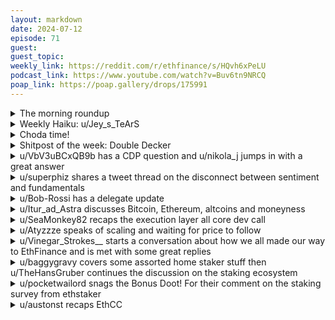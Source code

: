 ```yaml
---
layout: markdown
date: 2024-07-12
episode: 71
guest: 
guest_topic: 
weekly_link: https://reddit.com/r/ethfinance/s/HQvh6xPeLU
podcast_link: https://www.youtube.com/watch?v=Buv6tn9NRCQ
poap_link: https://poap.gallery/drops/175991
---
```



<details markdown=1>
<summary>The morning roundup</summary>
[View on Reddit →](https://reddit.com/r/ethfinance/comments/1e199nr/comment/lcsil9p/)

[u/LowElectrical9680](https://reddit.com/u/LowElectrical9680)

> Ethereim

[u/FrenktheTank](https://reddit.com/u/FrenktheTank)

> $3085.73

[u/HBAR_10_DOLLARS](https://reddit.com/u/HBAR_10_DOLLARS)

> 0.054

[u/bagogel12](https://reddit.com/u/bagogel12)

> Day 666 since the merge.

[u/Atyzzze](https://reddit.com/u/Atyzzze)

> 290tps

</details>
<details markdown=1>
<summary>Weekly Haiku: u/Jey_s_TeArS</summary>
[View on Reddit →](https://reddit.com/r/ethfinance/comments/1dvpzvb/comment/lbt3d1m/)

*Markets wind the clock,*

*Use cases filling the block,*

*An EthCC talk.*

</details>
<details markdown=1>
<summary>Choda time!</summary>
[View on Reddit →](https://reddit.com/r/ethfinance/comments/1e0gtdv/comment/lcoar8h/)

༼ つ ◕_◕ ༽つ ETH TAKE MY ENERGY ༼ つ ◕_◕ ༽つ

</details>
<details markdown=1>
<summary>Shitpost of the week: Double Decker</summary>
[View on Reddit →](https://reddit.com/r/ethfinance/comments/1dwhu31/daily_general_discussion_july_6_2024/lbvk2m9/)

[u/NeedlerOP](https://reddit.com/u/NeedlerOP):

Life cycle of an ETH holder:

1. Suffer for 2 years of bear market thinking you're an idiot (you are, should've sold some)
2. Euphoria for 1 year thinking you are literally the wolf of wall street (you're not)
3. Cope for a 1 year in the early stages of the bear 'but actually it's consolidation' (it's not)
4. Return to 1)

Source : my poor decisions

---

[View on Reddit →](https://reddit.com/r/ethfinance/comments/1dx8nwu/daily_general_discussion_july_7_2024/lc3fiyd/)

[u/Dreth](https://reddit.com/u/Dreth):

the real cycle is:

- 1 week of damn bro the tech is so good, inject that green papery stuff with the faces of defunct important humans and big numbers into my veins
- 7 weeks of im so fucking bored
- 3 weeks of fuck this market party's over bros pack up

rinse and repeat

---

---

[View on Reddit →](https://reddit.com/r/ethfinance/comments/1dwhu31/daily_general_discussion_july_6_2024/lbx49jx/)

[u/superphiz](https://reddit.com/u/superphiz):

The year is 2098. After years of building the network, Eth finally touches $5k for 0.08 seconds before being sold into oblivion. The poap is deployed, but we're all dead anyway. If you go to a cemetery and listen closely, you can hear the muffled cheers of dead Ethereans celebrating that they were right the whole time.

</details>
<details markdown=1>
<summary>u/VbV3uBCxQB9b has a CDP question and u/nikola_j jumps in with a great answer</summary>
[View on Reddit →](https://reddit.com/r/ethfinance/comments/1du681u/daily_general_discussion_july_3_2024/lbfo16x/)

[u/VbV3uBCxQB9b](https://reddit.com/u/VbV3uBCxQB9b):

Guys, I'm kinda freaking out, if someone could help me understand what's happening, I'd be very thankful.

I have a Compound position that I intend(ed?) to leave running for the long term, managed with Defi Saver, on the Base Layer 2 network. It supplies cbETH and boosts by borrowing ETH, buying more cbETH and supplying that etc.

So I wake up today to find that my APY, which last I saw was 15%, is now at -40%. This caught me by surprise, as you can imagine. The reason has to do with the price of borrowing ETH, which went up from 1% to around 8%.

I had a CDP position back when it blew up, in 2019 if I'm not mistaken, so at first I thought some kind of problem like that, but I come here and no one seems to be talking about anything related to this, no crisis, no liquidity problem on ETH or anything like that.

So can anyone shed some light on this? Should I liquidate this position right now, or is this a temporary thing that will normalize soon?

---

[View on Reddit →](https://reddit.com/r/ethfinance/comments/1du681u/daily_general_discussion_july_3_2024/lbfrnkn/)

[u/nikola_j](https://reddit.com/u/nikola_j):

Hey, good ser, so a person from defi saver here, as u/TheCryptosAndBloods mentioned below (thanks for the tag once again!).

These kinds of spikes in borrowing rates are common in all pool-based money market protocols (i.e. protocols such as Aave, Compound, Morpho Blue) where rates constantly change based on current overall utilisation of the used pool.

I wouldn't panic about it and would rather wait it out for a day or two to see how the rates change further. Usually there'll be new (ETH) depositors quickly that have noticed the high available APY for supplying, which is usually considered one of the lower risk opportunities for yield on ETH when it comes to tier 1 protocols such as these.

Hope that clarifies things?

And p.s. the net APY specifically is calculated based on your position balance and how it would change in one year from now based on current supply & borrow APYs, if that wasn't clear.

</details>
<details markdown=1>
<summary>u/superphiz shares a tweet thread on the disconnect between sentiment and fundamentals</summary>
[View on Reddit →](https://reddit.com/r/ethfinance/comments/1duyoim/daily_general_discussion_july_4_2024/lbk8xyt/)

Excellent [tweet](https://x.com/materkel/status/1808612513732292679) from [@materkel](https://x.com/materkel):

----

I'm kind of fed up with all the negativity around #Ethereum and Rollups when the whole ecosystem is shipping out of its mind right now. People who look at what we have now and still think Ethereum should have scaled L1 first... are you all out of your minds?

Let me tell you what approximately would have happened if we scaled L1:
- Maybe 50-100 TPS now on L1... wow... I'm sure all the skeptics would have jumped on Ethereum L1 and done all their stuff there.
- Rollups that were previously aligned with Ethereum would most definitely have chosen alternative solutions for DA to meaningfully scale (which is now possible using Ethereum as DA).
- We would not have hundreds of Rollup teams contributing back to the Ethereum and EVM ecosystem.
- Minimal marketing for the Ethereum ecosystem... L2s would just end up doing their own thing, because why should they stay if Ethereum chose to abandon them in the most critical of times?

Ethereum would have essentially pushed the most valuable allies away despite funding a lot of the ZK and rollup research in the past (even 5+ years ago).

We now get so much more back from L2s, and with PeerDAS and full proto-Danksharding on the horizon, there will be no argument left for why those rollups should even think about doing their "own thing" or choosing a different DA. I mean, look at what is happening with $TIA... Ethereum is basically eating their lunch right now.

We now have:
- Multiple Consensus and Execution Client Teams making Ethereum the most decentralized public Blockchain to ever exist by a large margin. AFAIK no other Blockchain even has 2 meaningfully adopted clients... Ethereum has 7 clients with >10% distribution, that's just incredible if you think about it
- Multiple Rollups that are among the most active chains right now
- Both @base
 and @arbitrum
 breaking their own records every few days, attracting billions in TVL and millions of users, shipping out of their minds, having meaningful traction, and a growing app ecosystem
- Multiple more theme-focused, Ethereum-aligned L2s like e.g. @Immutable
 onboarding hundreds of game studios and eventually millions of gamers
- Account abstraction wallets that wouldn't have been easily possible on L1 (at least not so soon) via @Immutable
 passport or @infinex_app
 offering sponsored meta transactions
- The cheapest L1 gas fees we’ve probably ever had. Introducing blobs with EIP-4844 made room for more meaningful transactions. At peak times, L2s made up for up to \~30% of the Ethereum blockspace (this most likely still is temporary and also bought us some time to give L1 some love)

I have no doubt in my mind that what Ethereum did has led to the absolute best outcome for the protocol we could have hoped for in the last 3-4 years. 
Of course, L1 could have used some love, but that critique is on such a high level that it feels like we're just coping because the price is not catching up with fundamentals.

If you had told me where Ethereum would be right now 3-4 years ago, I couldn't have imagined a more solid position for it to be in.

Now we can discuss what should be next and that going further down the Rollup path might be a bad idea, or that we should focus on fixing fragmentation, etc., and that delaying this and that in favor of some L1 love is a good idea. I'm totally into that, but please stop with all the coping when we basically just shipped an upgrade that gave @base
 and other Rollups <1 cent fees \~4 months ago...

\#Ethereum and its whole ecosystem is still winning, and nothing can stop it from winning even more, as the whole behemoth that is thousands of ecosystem teams all shipping in parallel is just getting started.

----

(\* These aren't my words, but I didn't feel like doing a massive quote block to share it! -phiz)

</details>
<details markdown=1>
<summary>u/Bob-Rossi has a delegate update</summary>
[View on Reddit →](https://reddit.com/r/ethfinance/comments/1duyoim/daily_general_discussion_july_4_2024/lbm2kb6/)

I know I've been woefully non-reporting my ARB delegate updates the last month, but for those who want to check voting records I did make a reporting thread a few months ago if people want to follow for the links to all my votes + rationale

[https://forum.arb.seamonkey.tech/t/bob-rossi-delegate-communication-thread/23653](https://forum.arb.seamonkey.tech/t/bob-rossi-delegate-communication-thread/23653)

Beyond basic duties, notable projects I've taken on recently. Which if people want to discuss / voice opinions about I'm all ears.

- I'm on the interim oversight committee for the ARB gaming project that passed. There is a vote for the actual oversight committee soon, but they wanted some of the prominent delegates on there for between period where the program was approved but no oversight board voted on. I was partially chosen since I was no voter, and they wanted representation from dissenting opinions. I am not running for full time council, if anyone was wondering. 
- I'm also (hopefully) going to be on another oversight committee for a separate project relating more to theory-crafting how to more efficiently run the DAO. A little up in the air at the moment, but have said I'd do it if it goes forward. 
- HOP related, but they are starting a grant committee. Which I've applied for... I do need to get voted in but if elected I'll for sure be reaching out to people here. It is small given the project, but might be a good thing for those who are looking for that type of funding.

Also don't forget ARB is still running the LTIPP incentives so there are likely some good projects out there to earn some extra APY, or simply getting rewarded for using. Here is the list of them all if your curious - [Powerhouse Connect (arbgrants.com)](https://www.arbgrants.com/d/Arbitrum%20LTIPP/Grants%20G-L). May I suggest checking out the "H" section as well, although forgive me as i've been busy and a little behind on what I need to update (I will be this weekend)

</details>
<details markdown=1>
<summary>u/Itur_ad_Astra discusses Bitcoin, Ethereum, altcoins and moneyness</summary>
[View on Reddit →](https://reddit.com/r/ethfinance/comments/1dvpzvb/daily_general_discussion_july_5_2024/lbs70hi/)

**On Ethereum, Bitcoin, and Altcoins**

Many people might have noticed that I'm one of the most vehemently anti-Bitcoin people in here, and also very often diss Altcoins. They are not wrong. So I will attempt to explain why there's a world of difference between a Bitcoin Maxi and an Ethereum Maxi.

It's strange, because I was really, *really* late on Ethereum, and *really* into Bitcoin. Not only was I completely oblivious to its existence until 2017, I even initially dismissed it as another altcoin that's going to zero. Up until 2018, I was essentially a Bitcoin Maxi. After a few short months or reading up on several coins, getting heavily rekt in the 2018 crash betting on NANO, and educating myself about crypto, I had completely converter to Ethereum. And I left Bitcoin completely behind.

Why is that?

Gresham's law states that bad money drives out good money. The good money that is driven out is hoarded, so if it is scarce, it increases in value. Many people understand this as "Crypto will always outperform Fiat because it's better money". But there's another angle to it. In my opinion, this applies even more strongly **within** the highly liquid and interconnected crypto ecosystem, sucking value out of *every single Altcoin* and giving it to the leading crypto, which is the one that has the most "moneyness". During this process, the leading crypto builds even more status as *money*, and altcoins are dismissed as bad investments at best or scams at worst.

Every cycle, once the speculative frenzy dies out, and it eventually does, every single crypto ends up being valued exactly as a company stock: according to the current and future profits it can bring to the holder, taking into account the potential for its future growth. For most altcoins, that means following an asymptote to zero, since they don't really have any profits.

Why has Ether escaped this fate for a couple of cycles? After all, Ethereum is constantly regarded as one of the *most undervalued altcoins* not just by Ethereans (of course we would think that) but even by neutral Altcoiners. "Ethereum can only dump after good news" is a meme in most crypto subreddits. But somehow Etherum persists. In my opinion, this can be explained because even though in the minds of the majority Ethereum is still an altcoin, it's again valued as a stock: according to its profits. It's seen as undervalued precicely because a lot of speculative value has evaporated due to it having been around for a couple of cycles. The fact that it's not only profitable, but the **only** profitable altcoin (OK there's also BNB and maybe TRON with some light profits) is the reason it is not following every single other crypto to oblivion.

Every single crypto... except one. The one that in the minds of the majority is the best money. The one that every single cycle, without fail, will be the safe haven that's not going to zero, because it has a hard support of rabid acolytes that see it as the best money on Earth. Bitcoin.

So, sometime during Ethereum's development, I think some very smart people realized that this is the game. As a result, Ether is the only crypto that has worked and fought to be seen as a better money. Ultrasound money might or might not be the best attempt to communicate that to the general public, but in my opinion is very apt.

Ethereum is an absolutely unique altcoin in this regard, because from the moment it was created, its scope and capabilities exceeded Bitcoin's by such a huge margin, that it could legitimately claim to be the money of the crypto ecosystem, superseding Bitcoin.

Many of you think there's room for both BTC and ETH on the ecosystem. Sure, there's room for both, if BTC is the money and ETH keeps being valued as a stock. If BTC reaches $1M and ETH reaches $12K.

But if you want a $150K Ether, then you just can't have Bitcoin being seen as the better money. And if Bitcoin ceases to be seen as the better money, it's not even going to be in the top 20 on Coinmarketcap.

So, when you people try to be moderate with Bitcoin Maxis in order to drive a civilized discussion you miss the fact that this is impossible. The smart Maxis *know* that Ethereum is a **mortal threat** to Bitcoin. There's no civilized discussion that can happen in light of this fact. They can only dismiss Ethereum as the worst shitcoin, because acknowledging it might lead some moderate Bitcoiners or people that are on the fence to jump ship. And when you've build a personal brand and an entire livelihood on Bitcoin being the best money, you might not be able to do the same. But even though you might know that Ethereum is objectively better money, you do have some very strong weapons to fight back. The early Bitcoiners are some of the wealthiest people in the ecosystem. They can help launch "Ethereum killers" and pump them 2000%. They can spread FUD. They can go on podcasts and shit on Ethereum non-stop. The vitriol and dismissal I've seen against Ethereum from smug Maxis is not even *close* to other altcoins.

Because they realize the fact that you can have many cryptocurrencies and a thriving ecosystem, but not all of them can be money. Crypto needs a King. And so far,  this Maxi strategy is working, because it keeps Bitcoin's network effect intact and damages Ethereum's. And the network effect is the **only** thing that gives money its value.

So, I am an Ethereum Maxi. But here's the difference: I am not an Ethereum Maxi because I can't move to Bitcoin. I am late enough to be neither rich or have buit a business around Ethereum. I'm a Maxi because Ethereum is just better. So, unlike Bitcoin Maxis, I don't really have to resort to arguments found at the lowest levels of Graham's argument pyramid. I can make intelligent points, refute Maxi's stupid arguments, *and* be an Ethereum Maxi myself. It's easy, because there not even a conflict. The world benefits *along* with my bags, which I think is pretty rare.

So be a Maxi, because what Ethereum is trying to do is neither easy nor certain.  We are coming for the King, and we *definitely* best not miss.

</details>
<details markdown=1>
<summary>u/SeaMonkey82 recaps the execution layer all core dev call</summary>
[View on Reddit →](https://reddit.com/r/ethfinance/comments/1dwhu31/daily_general_discussion_july_6_2024/lbuvi6i/)

ACDE 191 Recap posted by ralexstokes in the ETH R&D Discord:

---

ACDE 191 Recap

Started with Pectra updates  

* Clients moving ahead with devnet-1 implementations  
* Waiting for a greater number of clients to be ready before we launch devnet-1, but expect to be there in the next week or two  
* Got an [update on 7702 progress](https://github.com/ethereum/EIPs/pull/8677) that will likely go into devnet-2; please take a look as the intention is to merge in the next week  

\*\*   Note: devnet-1 will reflect the current spec of EIP-7702  

Then turned to discuss EIP-7212 

* There’s support for the feature as it brings a lot of nice UX improvements around key/wallet management with a widely supported cryptographic curve  
* We discussed the point around formal inclusion in Pectra, but will wait till the next ACDE to make that decision. While the EIP in isolation brings a nice set of features, it needs to be weighed against the already large scope of Pectra  
* There are a few minor things to address around the EIP itself, including mirroring the precompile address across L2 deployments and L1. These will be resolved over the next two weeks to tee us up for an inclusion discussion on the next call

Next, [we discussed a proposal to add events](https://ethereum-magicians.org/t/eip-7002-execution-layer-triggerable-exits/14195/13) to the predeploy system contracts for cross-layer communication with EIP-7002 and EIP-7251. Consensus was that this change makes sense and the corresponding contracts will be updated.

Then, we had a call to [deactivate EIP-158](https://github.com/ethereum/EIPs/pull/8712) to simplify the effects of deploying EIP-7702 and the Verkle migration. In light of the latest updates to 7702 we no longer need this proposal and decided to ignore it.  

And to wrap the call, we had a discussion around making progress on other protocol improvements like history expiry and changes to the blob mempool to streamline usage of blobs by users like rollups. We jumped across various concerns here so check the call for the details. In short, there was a call for more regular updates on EIP-4444’s progress, and a call out to various things both rollups and clients can do to more intelligently handle the pipeline from blob producer to blob inclusion on-chain.  

Reminder: Goerli has been deprecated and so clients will (or have already!) dropped support for this testnet.

</details>
<details markdown=1>
<summary>u/Atyzzze speaks of scaling and waiting for price to follow</summary>
[View on Reddit →](https://reddit.com/r/ethfinance/comments/1dx8nwu/daily_general_discussion_july_7_2024/lc2mpyx/)

200 sustained tp/s and still only 1-2gwei gas fees

<https://imgur.com/a/05zT8vK>

we are severely over capacity 

the infrastructure currently in place is able to support so many more users

it will destroy all shred of doubt whether or not blockchain can scale to support the entire world as it was intended to

the next bull run will be like nothing we've ever seen

and the etfs going live might just be the linchpin

cba for the flippening

I want to see the great supply crunch as the economic beast awakens and is firing on all cylinders

on to the next cycle of new tech --> new users get interested --> eventually current tech limits are hit --> users face frustration and lose interest --> technology improves and readies itself for round of user adoption --> repeat

It's safe to say we've at least x100 our user capacity since the last big bull run

now let the users come back and see what happens

I'll never forget this time I was waiting at a bar for my btc transactions to be confirmed, had to wait over an hour to get the needed confirmations, PoW RNG be damned. The UX experience is crazy much better compared to back then.

At some point, we're all going to realize this technology isn't going anywhere and is not a ponzi, or at least, not any more than all other fiat is.

Except that this is money by the people, for the people.

</details>
<details markdown=1>
<summary>u/Vinegar_Strokes__ starts a conversation about how we all made our way to EthFinance and is met with some great replies</summary>
[View on Reddit →](https://reddit.com/r/ethfinance/comments/1dyu2vs/daily_general_discussion_july_9_2024/lcdez98/)

How did you find your way to ethfinance?


My story was that I was a semi active user on r/silverbugs and r/pmsforsale. Around 2016 I noticed more people accepting "crypto" as payment. I remember someone selling about $50 worth of silver for something like 10 eth. Once the boom of winter 2017 happened a few friends brought crypto back up and we all bought the top (btc, eth, ltc). That's when I found ethtrader and became a lurker. Once ethtrader dissolved into whatever the hell it is now, I followed dcinvestor, jt and a few others here where I still am someone active.

</details>
<details markdown=1>
<summary>u/baggygravy covers some assorted home staker stuff then u/TheHansGruber continues the discussion on the staking ecosystem</summary>
[View on Reddit →](https://reddit.com/r/ethfinance/comments/1dyu2vs/daily_general_discussion_july_9_2024/lcdwii7/)

[u/baggygravy](https://reddit.com/u/baggygravy):

Adding to the staking posts below (or above if you're in Australia) - I have also been onboarded to NodeSet recently, and my first testnet validator went live today and is chugging away just fine. The Gravita project looks good, but Constellation is the one I have my eye on - basically staking for and on behalf of others via RocketPool, taking a cut of their earnings for running the node - hopefully coming by next year.

I've also just signed up for the Stakers Union, and have been having fun with Heroglyphs the last few weeks, and there is Etherguardians coming up soon too.

This has been the best and most interesting few months for a home staker like me, at least since the excitement of Genesis - it's great to see community efforts to encourage and reward home staking that are supported by the ecosystem as a whole . A big shout out to u/superphiz for his ceaseless efforts, as always.

---

[View on Reddit →](https://reddit.com/r/ethfinance/comments/1dyu2vs/daily_general_discussion_july_9_2024/lcd3cnu/)

[u/TheHansGruber](https://reddit.com/u/TheHansGruber):

A few months ago I was onboarded as an operator with nodeset. I have been running a few thousand genesis validators alongside a dozen or so other techno-acolytes that coalesced in the rocketpool discord, so I threw my hat in as I thought I had some qualifying experience in and around the college ball level. 

Well, the first validator I have spun up using their hyperdrive software stack goes live in about an hour on holesky, and I am looking forward to spinning many up on mainnet when the opprotunity to do so presents itself. The software stack is straight forward and does require some registering on their website to finish things off, but overall the process was painless and left me feeling good about the whole thing.

There already are some lucky operators attesting on mainnet permitting the existence of Gravita Protocol's LST, gravETH which is a part of the Stakewise Vault ecosystem. I haven't kept up with stakewise recently, but I did lose some eth trading their token like, a year or more ago. Not a knock on them or anything, I am just a bad trader.

Gravita does have a points program running (they call them marks) and while I don't know *too* much about their roadmap, I do think the space/time dilation art style and theme is kickass. It's hard to launch  an LST in this already crowded market, but I wanna take a minute to remind everyone that every additional LST out there helps decentralize the entire network a little bit more. Which is overall good.

Diva/Nektar staking development is coming along, as is Lido's CSM which is also currently operating on testnet with some early permissioned adopters. I am on this list, but have not yet gotten around to spinning up another VM. Will try to find the time today or tomorrow but several *big-ass* tree limbs came down in a storm yesterday that I have to bust out the chainsaw to deal with unexpectedly...and as much as I enjoy a hard-days work outdoors...I am doing all of this keyboard clacking and button clicking in an attempt to not *have* to do as much manual labor. 

Vaya con dios, amigos.

</details>
<details markdown=1>
<summary>u/pocketwailord snags the Bonus Doot! For their comment on the staking survey from ethstaker</summary>
[View on Reddit →](https://reddit.com/r/ethfinance/comments/1duyoim/comment/lbk9kbk/)

Staking survey data just dropped [on ethstaker.](https://paragraph.xyz/@ethstaker/staking-survey-2024) The most surprising stat for me is that 77% are staking 60-100% of their ETH. I know us solo stakers are in it for the long haul, but damn that is a lot higher than I imagined.

</details>
<details markdown=1>
<summary>u/austonst recaps EthCC</summary>

- [Day 1](https://reddit.com/r/ethfinance/comments/1dy0lbc/daily_general_discussion_july_8_2024/lc8wah6/)
- [Day 2](https://reddit.com/r/ethfinance/comments/1dy0lbc/daily_general_discussion_july_8_2024/lc8wnnd/)
- [Day 3](https://reddit.com/r/ethfinance/comments/1dyu2vs/daily_general_discussion_july_9_2024/lcf6ign/)
- [Day 4](https://reddit.com/r/ethfinance/comments/1dzng6z/daily_general_discussion_july_10_2024/lcl4hwi/)
- [Day 5](https://reddit.com/r/ethfinance/comments/1e0gtdv/daily_general_discussion_july_11_2024/lcqtfu9/)

</details>
